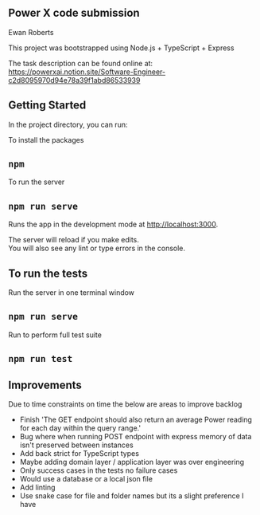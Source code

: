 ## Power X code submission
Ewan Roberts


This project was bootstrapped using Node.js + TypeScript + Express

The task description can be found online at: https://powerxai.notion.site/Software-Engineer-c2d8095970d94e78a39f1abd86533939

## Getting Started

In the project directory, you can run:

To install the packages
## `npm`
To run the server
## `npm run serve`

Runs the app in the development mode at [http://localhost:3000](http://localhost:3000).

The server will reload if you make edits.<br />
You will also see any lint or type errors in the console.

## To run the tests
Run the server in one terminal window
## `npm run serve`
Run to perform full test suite
## `npm run test`

## Improvements

Due to time constraints on time the below are areas to improve backlog

- Finish 'The GET endpoint should also return an average Power reading for each day within the query range.'
- Bug where when running POST endpoint with express memory of data isn't preserved between instances
- Add back strict for TypeScript types
- Maybe adding domain layer / application layer was over engineering
- Only success cases in the tests no failure cases
- Would use a database or a local json file
- Add linting
- Use snake case for file and folder names but its a slight preference I have
